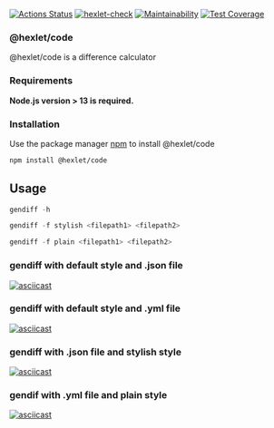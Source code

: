 [![Actions Status](https://github.com/SageUniverse95/frontend-project-46/workflows/hexlet-check/badge.svg)](https://github.com/SageUniverse95/frontend-project-46/actions)
[![hexlet-check](https://github.com/SageUniverse95/frontend-project-46/actions/workflows/hexlet-check.yml/badge.svg)](https://github.com/SageUniverse95/frontend-project-46/actions/workflows/hexlet-check.yml)
[![Maintainability](https://api.codeclimate.com/v1/badges/393e9521d33802a40280/maintainability)](https://codeclimate.com/github/SageUniverse95/frontend-project-46/maintainability)
[![Test Coverage](https://api.codeclimate.com/v1/badges/393e9521d33802a40280/test_coverage)](https://codeclimate.com/github/SageUniverse95/frontend-project-46/test_coverage)
### @hexlet/code

@hexlet/code is a difference calculator

### Requirements

**Node.js version > 13  is required.**

### Installation

Use the package manager [npm](https://www.npmjs.com/package/package) to install @hexlet/code

```bash
npm install @hexlet/code
```

## Usage

```Node.js
gendiff -h 

gendiff -f stylish <filepath1> <filepath2>

gendiff -f plain <filepath1> <filepath2>
```

### gendiff with default style and .json file
[![asciicast](https://asciinema.org/a/sivhPCNKxTl5XgTc3q0tksVAc.svg)](https://asciinema.org/a/sivhPCNKxTl5XgTc3q0tksVAc)

### gendiff with default style and .yml file
[![asciicast](https://asciinema.org/a/y5PXEz3bjL9JgccuRffVVD0I5.svg)](https://asciinema.org/a/y5PXEz3bjL9JgccuRffVVD0I5)

### gendiff with .json file and stylish style
[![asciicast](https://asciinema.org/a/PEGEUIpNc1ToZa3CgyzfjSp7T.svg)](https://asciinema.org/a/PEGEUIpNc1ToZa3CgyzfjSp7T)

### gendif with .yml file and plain style
[![asciicast](https://asciinema.org/a/OlSzb5ImaAdvADNbmaJ17VUad.svg)](https://asciinema.org/a/OlSzb5ImaAdvADNbmaJ17VUad)

